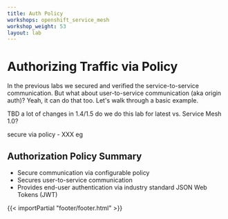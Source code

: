 ```yaml
---
title: Auth Policy
workshops: openshift_service_mesh
workshop_weight: 53
layout: lab
---
```


# Authorizing Traffic via Policy
In the previous labs we secured and verified the service-to-service communication. But what about user-to-service communication (aka origin auth)? Yeah, it can do that too. Let's walk through a basic example.

TBD a lot of changes in 1.4/1.5 do we do this lab for latest vs. Service Mesh 1.0?

secure via policy - XXX eg


## Authorization Policy Summary
* Secure communication via configurable policy
* Secures user-to-service communication
* Provides end-user authentication via industry standard JSON Web Tokens (JWT)

[1]: https://xxxx

{{< importPartial "footer/footer.html" >}}